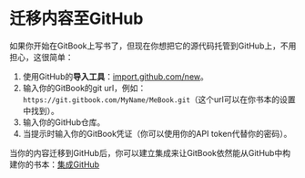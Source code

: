# 迁移内容至GitHub

如果你开始在GitBook上写书了，但现在你想把它的源代码托管到GitHub上，不用担心，这很简单：

1. 使用GitHub的**导入工具**：[import.github.com/new](https://import.github.com/new)。
2. 输入你的GitBook的git url，例如：`https://git.gitbook.com/MyName/MeBook.git`（这个url可以在你书本的设置中找到）。
3. 输入你的GitHub仓库。
4. 当提示时输入你的GitBook凭证（你可以使用你的API token代替你的密码）。

当你的内容迁移到GitHub后，你可以建立集成来让GitBook依然能从GitHub中构建你的书本：[集成GitHub](./README.md)
